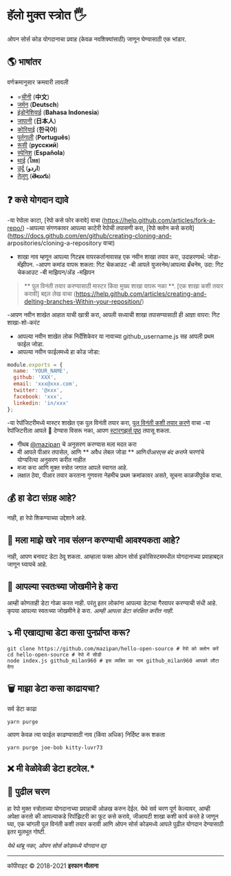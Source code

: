 # हॅलो मुक्त स्त्रोत 🖐

ओपन सोर्स कोड योगदानाचा प्रवाह (केवळ नवशिक्यांसाठी) जाणून घेण्यासाठी एक भांडार.

## 🌎 भाषांतर

वर्णक्रमानुसार क्रमवारी लावली

- =[चीनी](./README-CHI.md) (**中文**)
- [जर्मन](./README-DE.md) (**Deutsch**)
- [इंडोनेशियाई](./README-ID.md) (**Bahasa Indonesia**)
- [जापानी](./README-JP.md) (**日本人**)
- [कोरियाई](./README-KR.md) (**한국어**)
- [पुर्तगाली](./README-PT-BR.md) (**Português**)
- [रूसी](./README-RU.md) (**русский**)
- [स्पेनिश](./README-ES.md) (**Española**)
- [थाई](./README-TH.md) (**ไทย**)
- [उर्दू](./README-UR.md) (**اردو**)
- [तेलुगु](./README-TE.md) (**తెలుగు**)

## ❓ कसे योगदान द्यावे

-या रेपोला काटा, [रेपो कसे फोर करावे] वाचा (https://help.github.com/articles/fork-a-repo/)
-आपल्या संगणकावर आपल्या काटेरी रेपोची तपासणी करा, [रेपो क्लोन कसे करावे] (https://docs.github.com/en/github/creating-cloning-and- arpositories/cloning-a-repository वाचा)
- शाखा नाव म्हणून आपल्या गिटहब वापरकर्तानावासह एक नवीन शाखा तयार करा, उदाहरणार्थ: जोडा-मॅझीपन.
-आपण कमांड वापरू शकता: गिट चेकआउट -बी आपले युजरनेम/आपल्या ब्रँचनेम, उदा: गिट चेकआउट -बी माझिपन/अ‍ॅड -मझिपन

> ** पुल विनंती तयार करण्यासाठी मास्टर किंवा मुख्य शाखा वापरू नका **.
> [एक शाखा कशी तयार करावी] बद्दल लेख वाचा (https://help.github.com/articles/creating-and-delting-branches-Within-your-reposition/)

-आपण नवीन शाखेत आहात याची खात्री करा, आपली सध्याची शाखा तपासण्यासाठी ही आज्ञा वापरा: गिट शाखा-शो-करंट
- आपल्या नवीन शाखेत लोक निर्देशिकेवर या नावाच्या github_username.js सह आपली प्रथम फाईल जोडा.
- आपल्या नवीन फाईलमध्ये हा कोड जोडा:

```js
module.exports = {
  name: 'YOUR_NAME',
  github: 'XXX',
  email: 'xxx@xxx.com',
  twitter: '@xxx',
  facebook: 'xxx',
  linkedin: 'in/xxx'
};
```

-या रेपॉजिटरीमध्ये मास्टर शाखेत एक पुल विनंती तयार करा, [पुल विनंती कशी तयार करणे](https://help.github.com/articles/creating-a-pull-request/) वाचा
-या रेपॉजिटरीला आपले 🌟 देण्यास विसरू नका, आपण [स्टारगझर्स पृष्ठ](https://github.com/mazipan/hello-open-source/stargazers) तपासू शकता.
- गीथब [@mazipan](https://github.com/mazipan) चे अनुसरण करण्यास मला मदत करा
- मी आपले पीआर तपासेल, आणि ** अवैध लेबल जोडा ** आणि*पीआरएस बंद करा*जे चरणांचे योग्यरित्या अनुसरण करीत नाहीत
- मजा करा आणि मुक्त स्त्रोत जगात आपले स्वागत आहे.
- लक्षात ठेवा, पीआर तयार करताना गुणवत्ता नेहमीच प्रथम क्रमांकावर असते, सूचना काळजीपूर्वक वाचा.

## 💰 हा डेटा संग्रह आहे?

नाही, हा रेपो शिकण्याच्या उद्देशाने आहे.

## 🥶 मला माझे खरे नाव संलग्न करण्याची आवश्यकता आहे?

नाही, आपण बनावट डेटा ठेवू शकता.
आम्हाला फक्त ओपन सोर्स इकोसिस्टममधील योगदानाच्या प्रवाहाबद्दल जाणून घ्यायचे आहे.

## 🙈 आपल्या स्वतःच्या जोखमीने हे करा

आम्ही कोणताही डेटा गोळा करत नाही.
परंतु इतर लोकांना आपल्या डेटाचा गैरवापर करण्याची संधी आहे.
कृपया आपल्या स्वतःच्या जोखमीने हे करा.
*आम्ही आपला डेटा संरक्षित करीत नाही*.

## ⤵️ मी एखाद्याचा डेटा कसा पुनर्प्राप्त करू?
```shell
git clone https://github.com/mazipan/hello-open-source # रेपो को क्लोन करें
cd hello-open-source # रेपो में सीडी
node index.js github_milan960 # इस व्यक्ति का नाम github_milan960 आपको लौटा देगा
```

## 🗑 माझा डेटा कसा काढायचा?

सर्व डेटा काढा
```shell
yarn purge
```


आपण केवळ त्या फाईल काढण्यासाठी नाव (किंवा अधिक) निर्दिष्ट करू शकता
```shell
yarn purge joe-bob kitty-luvr73
```

## ❌ मी वेळोवेळी डेटा हटवेल.*

## 🚶 पुढील चरण

हा रेपो मुक्त स्त्रोताच्या योगदानाच्या प्रवाहाची ओळख करुन देईल.
येथे सर्व चरण पूर्ण केल्यावर, आम्ही अपेक्षा करतो की आपल्याकडे रिपॉझिटरी का फूट कसे करावे, जीआयटी शाखा कशी कार्य करते हे जाणून घ्या, एक चांगली पुल विनंती कशी तयार करावी आणि ओपन सोर्स कोडमध्ये आपले पुढील योगदान देण्यासाठी इतर मूलभूत गोष्टी.

*येथे थांबू नका, ओपन सोर्स कोडमध्ये योगदान द्या*

---

कॉपीराइट © 2018-2021 **इरफान मौलाना**
